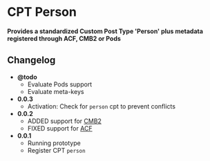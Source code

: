 # CPT Person
__Provides a standardized Custom Post Type 'Person' plus metadata registered through ACF, CMB2 or Pods__

## Changelog
* __@todo__
	* Evaluate Pods support
	* Evaluate meta-keys
* __0.0.3__
	* Activation: Check for `person` cpt to prevent conflicts
* __0.0.2__
	* ADDED support for [CMB2](https://wordpress.org/plugins/cmb2/)
	* FIXED support for [ACF](https://wordpress.org/plugins/advanced-custom-fields/)
* __0.0.1__
	* Running prototype
	* Register CPT `person`
